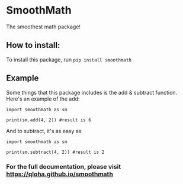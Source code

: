 # SmoothMath

The smoothest math package!

## How to install:

To install this package, run ```pip install smoothmath```

## Example

Some things that this package includes is the add & subtract function. Here's an example of the add:

```
import smoothmath as sm

print(sm.add(4, 2)) #result is 6
```

And to subtract, it's as easy as

```
import smoothmath as sm

print(sm.subtract(4, 2)) #result is 2
```

### For the full documentation, please visit https://qloha.github.io/smoothmath
